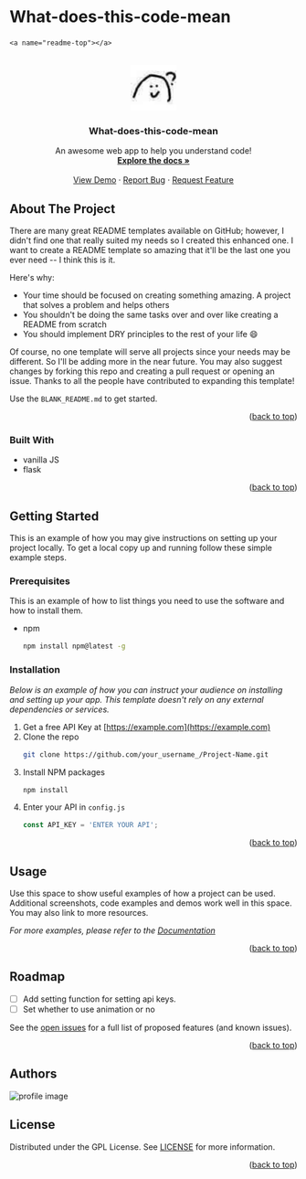 # What-does-this-code-mean

<!-- Improved compatibility of back to top link: See: https://github.com/othneildrew/Best-README-Template/pull/73 -->

`<a name="readme-top"></a>`

<!-- PROJECT LOGO -->

<br />
<div align="center">
  <a href="https://github.com/yuenci/What-does-this-code-mean">
    <img src="https://github.com/yuenci/What-does-this-code-mean/blob/master/images/doubt.jpg" alt="Logo" width="80" height="80">
  </a>

<h3 align="center">What-does-this-code-mean</h3>

<p align="center">
    An awesome web app to help you understand code!
    <br />
    <a href="https://github.com/othneildrew/Best-README-Template"><strong>Explore the docs »</strong></a>
    <br />
    <br />
    <a href="https://github.com/othneildrew/Best-README-Template">View Demo</a>
    ·
    <a href="https://github.com/yuenci/What-does-this-code-mean/issues">Report Bug</a>
    ·
    <a href="https://github.com/yuenci/What-does-this-code-mean/issues">Request Feature</a>
  </p>
</div>

<!-- ABOUT THE PROJECT -->

## About The Project

There are many great README templates available on GitHub; however, I didn't find one that really suited my needs so I created this enhanced one. I want to create a README template so amazing that it'll be the last one you ever need -- I think this is it.

Here's why:

* Your time should be focused on creating something amazing. A project that solves a problem and helps others
* You shouldn't be doing the same tasks over and over like creating a README from scratch
* You should implement DRY principles to the rest of your life 😄

Of course, no one template will serve all projects since your needs may be different. So I'll be adding more in the near future. You may also suggest changes by forking this repo and creating a pull request or opening an issue. Thanks to all the people have contributed to expanding this template!

Use the `BLANK_README.md` to get started.

<p align="right">(<a href="#readme-top">back to top</a>)</p>

### Built With

* vanilla JS
* flask

<p align="right">(<a href="#readme-top">back to top</a>)</p>

<!-- GETTING STARTED -->

## Getting Started

This is an example of how you may give instructions on setting up your project locally.
To get a local copy up and running follow these simple example steps.

### Prerequisites

This is an example of how to list things you need to use the software and how to install them.

* npm
  ```sh
  npm install npm@latest -g
  ```

### Installation

_Below is an example of how you can instruct your audience on installing and setting up your app. This template doesn't rely on any external dependencies or services._

1. Get a free API Key at [https://example.com](https://example.com)
2. Clone the repo
   ```sh
   git clone https://github.com/your_username_/Project-Name.git
   ```
3. Install NPM packages
   ```sh
   npm install
   ```
4. Enter your API in `config.js`
   ```js
   const API_KEY = 'ENTER YOUR API';
   ```

<p align="right">(<a href="#readme-top">back to top</a>)</p>

<!-- USAGE EXAMPLES -->

## Usage

Use this space to show useful examples of how a project can be used. Additional screenshots, code examples and demos work well in this space. You may also link to more resources.

_For more examples, please refer to the [Documentation](https://example.com)_

<p align="right">(<a href="#readme-top">back to top</a>)</p>

<!-- ROADMAP -->

## Roadmap

- [ ] Add setting function for setting api keys.
- [ ] Set whether to use animation or no

See the [open issues](https://github.com/yuenci/What-does-this-code-mean/issues) for a full list of proposed features (and known issues).

<p align="right">(<a href="#readme-top">back to top</a>)</p>

<!-- CONTRIBUTING -->


## Authors

<img src="https://github.com/yuenci/Laptop-Repair-Services-Management-System/blob/master/image/avatar-innis.png" alt="profile image" width="60px">

<!-- CONTACT -->


## License

Distributed under the GPL License. See [LICENSE](./LICENSE) for more information.

<p align="right">(<a href="#readme-top">back to top</a>)</p>